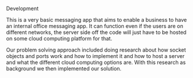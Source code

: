 Development

This is a very basic messaging app that aims to enable a business to have an internal office messaging app. It can function even if the users are on different networks, the server side off the code will just have to be hosted on some cloud computing platform for that.

Our problem solving approach included doing research about how socket objects and ports work and how to implement it and how to host a server and what the different cloud computing options are. With this research as background we then implemented our solution.
